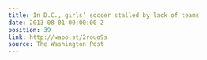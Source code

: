 ```yaml
---
title: In D.C., girls’ soccer stalled by lack of teams
date: 2013-08-01 00:00:00 Z
position: 39
link: http://wapo.st/2rouo9s
source: The Washington Post
---
```


